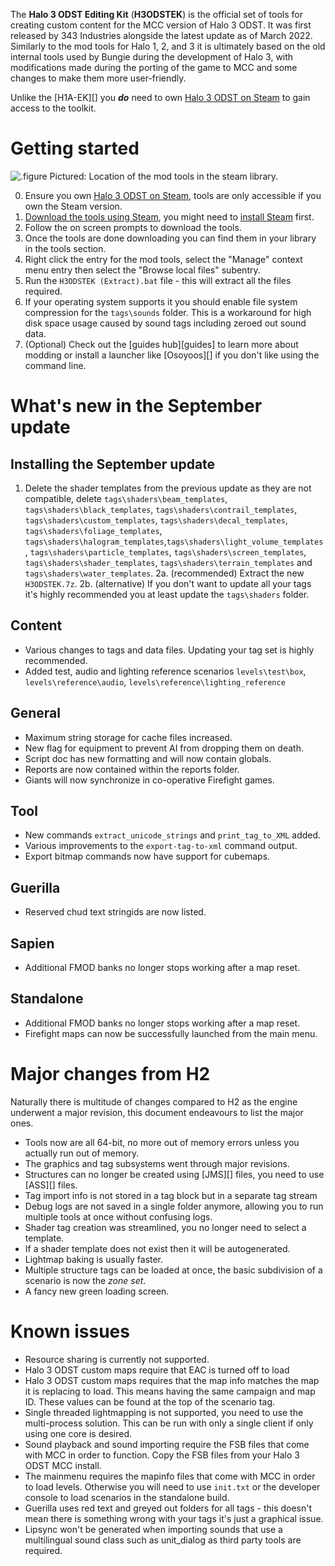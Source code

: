The **Halo 3 ODST Editing Kit** (**H3ODSTEK**) is the official set of tools for creating custom content for the MCC version of Halo 3 ODST. It was first released by 343 Industries alongside the latest update as of March 2022.
Similarly to the mod tools for Halo 1, 2, and 3 it is ultimately based on the old internal tools used by Bungie during the development of Halo 3, with modifications made during the porting of the game to MCC and some changes to make them more user-friendly.

Unlike the [H1A-EK][] you ***do*** need to own [Halo 3 ODST on Steam][steam_purchase] to gain access to the toolkit.

# Getting started
![.figure Pictured: Location of the mod tools in the steam library.](/general/tools/steam_tools.jpg)

0. Ensure you own [Halo 3 ODST on Steam][steam_purchase], tools are only accessible if you own the Steam version.
1. [Download the tools using Steam](steam://run/1695794), you might need to [install Steam](https://store.steampowered.com/about/) first.
2. Follow the on screen prompts to download the tools.
3. Once the tools are done downloading you can find them in your library in the tools section.
4. Right click the entry for the mod tools, select the "Manage" context menu entry then select the "Browse local files" subentry.
5. Run the `H3ODSTEK (Extract).bat` file - this will extract all the files required.
6. If your operating system supports it you should enable file system compression for the `tags\sounds` folder. This is a workaround for high disk space usage caused by sound tags including zeroed out sound data.
7. (Optional) Check out the [guides hub][guides] to learn more about modding or install a launcher like [Osoyoos][] if you don't like using the command line.

# What's new in the September update

## Installing the September update
1. Delete the shader templates from the previous update as they are not compatible, delete `tags\shaders\beam_templates`, `tags\shaders\black_templates`, `tags\shaders\contrail_templates`, `tags\shaders\custom_templates`, `tags\shaders\decal_templates`, `tags\shaders\foliage_templates`, `tags\shaders\halogram_templates`,`tags\shaders\light_volume_templates`, `tags\shaders\particle_templates`, `tags\shaders\screen_templates`, `tags\shaders\shader_templates`, `tags\shaders\terrain_templates` and `tags\shaders\water_templates`.
2a. (recommended) Extract the new `H3ODSTEK.7z`.
2b. (alternative) If you don't want to update all your tags it's highly recommended you at least update the `tags\shaders` folder.

## Content

* Various changes to tags and data files. Updating your tag set is highly recommended.
* Added test, audio and lighting reference scenarios `levels\test\box`, `levels\reference\audio`, `levels\reference\lighting_reference`

## General

* Maximum string storage for cache files increased.
* New flag for equipment to prevent AI from dropping them on death.
* Script doc has new formatting and will now contain globals.
* Reports are now contained within the reports folder.
* Giants will now synchronize in co-operative Firefight games.

## Tool

* New commands `extract_unicode_strings` and `print_tag_to_XML` added.
* Various improvements to the `export-tag-to-xml` command output.
* Export bitmap commands now have support for cubemaps.

## Guerilla

* Reserved chud text stringids are now listed.

## Sapien

* Additional FMOD banks no longer stops working after a map reset.

## Standalone

* Additional FMOD banks no longer stops working after a map reset.
* Firefight maps can now be successfully launched from the main menu.

# Major changes from H2
Naturally there is multitude of changes compared to H2 as the engine underwent a major revision, this document endeavours to list the major ones.

* Tools now are all 64-bit, no more out of memory errors unless you actually run out of memory.
* The graphics and tag subsystems went through major revisions.
* Structures can no longer be created using [JMS][] files, you need to use [ASS][] files.
* Tag import info is not stored in a tag block but in a separate tag stream
* Debug logs are not saved in a single folder anymore, allowing you to run multiple tools at once without confusing logs.
* Shader tag creation was streamlined, you no longer need to select a template.
* If a shader template does not exist then it will be autogenerated.
* Lightmap baking is usually faster.
* Multiple structure tags can be loaded at once, the basic subdivision of a scenario is now the *zone set*.
* A fancy new green loading screen.

# Known issues

* Resource sharing is currently not supported.
* Halo 3 ODST custom maps require that EAC is turned off to load
* Halo 3 ODST custom maps requires that the map info matches the map it is replacing to load. This means having the same campaign and map ID. These values can be found at the top of the scenario tag.
* Single threaded lightmapping is not supported, you need to use the multi-process solution. This can be run with only a single client if only using one core is desired.
* Sound playback and sound importing require the FSB files that come with MCC in order to function. Copy the FSB files from your Halo 3 ODST MCC install.
* The mainmenu requires the mapinfo files that come with MCC in order to load levels. Otherwise you will need to use `init.txt` or the developer console to load scenarios in the standalone build.
* Guerilla uses red text and greyed out folders for all tags - this doesn't mean there is something wrong with your tags it's just a graphical issue.
* Lipsync won't be generated when importing sounds that use a multilingual sound class such as unit_dialog as third party tools are required.

[steam_purchase]: https://store.steampowered.com/app/1064272
